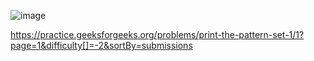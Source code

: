 ![image](https://user-images.githubusercontent.com/65951872/180589532-fb5af3fc-62bd-488c-a5d0-2562f53a10ef.png)


https://practice.geeksforgeeks.org/problems/print-the-pattern-set-1/1?page=1&difficulty[]=-2&sortBy=submissions
